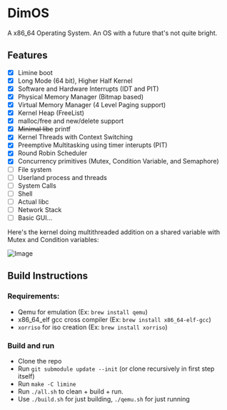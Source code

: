 # DimOS

A x86_64 Operating System. An OS with a future that's not quite bright.

## Features

- [x] Limine boot
- [x] Long Mode (64 bit), Higher Half Kernel
- [x] Software and Hardware Interrupts (IDT and PIT)
- [x] Physical Memory Manager (Bitmap based)
- [x] Virtual Memory Manager (4 Level Paging support)
- [x] Kernel Heap (FreeList)
- [x] malloc/free and new/delete support
- [x] ~~Minimal libc~~ printf
- [x] Kernel Threads with Context Switching
- [x] Preemptive Multitasking using timer interupts (PIT)
- [x] Round Robin Scheduler
- [x] Concurrency primitives (Mutex, Condition Variable, and Semaphore)
- [ ] File system
- [ ] Userland process and threads
- [ ] System Calls
- [ ] Shell
- [ ] Actual libc
- [ ] Network Stack
- [ ] Basic GUI...

Here's the kernel doing multithreaded addition on a shared variable with Mutex and Condition variables:

![Image](https://media.discordapp.net/attachments/912603519054401539/1064951522078773348/demo.png?width=1558&height=1004)

## Build Instructions

### Requirements:

- Qemu for emulation (Ex: `brew install qemu`)
- x86_64_elf gcc cross compiler (Ex: `brew install x86_64-elf-gcc`)
- `xorriso` for iso creation (Ex: `brew install xorriso`)

### Build and run

- Clone the repo
- Run `git submodule update --init` (or clone recursively in first step itself)
- Run `make -C limine`
- Run `./all.sh` to clean + build + run.
- Use `./build.sh` for just building, `./qemu.sh` for just running
